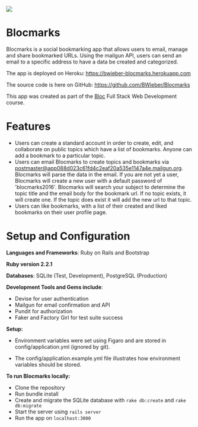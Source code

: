 ![](https://travis-ci.org/BWieber/Blocmarks.svg?branch=master)

# Blocmarks

Blocmarks is a social bookmarking app that allows users to email, manage and share bookmarked URLs. Using the mailgun API, users can send an email to a specific address to have a data be created and categorized.

The app is deployed on Heroku: https://bwieber-blocmarks.herokuapp.com

The source code is here on GitHub: https://github.com/BWieber/Blocmarks

This app was created as part of the [Bloc](www.bloc.io) Full Stack Web Development course.

# Features

+ Users can create a standard account in order to create, edit, and collaborate on public topics which have a list of bookmarks. Anyone can add a bookmark to a particular topic.
+ Users can email Blocmarks to create topics and bookmarks via postmaster@app088d023c61fd4c2eaf20a535e1147a4e.mailgun.org. Blocmarks will parse the data in the email. If you are not yet a user, Blocmarks will create a new user with a default password of 'blocmarks2016'. Blocmarks will search your subject to determine the topic title and the email body for the bookmark url. If no topic exists, it will create one. If the topic does exist it will add the new url to that topic.
+ Users can like bookmarks, with a list of their created and liked bookmarks on their user profile page.


# Setup and Configuration

**Languages and Frameworks**: Ruby on Rails and Bootstrap

**Ruby version 2.2.1**

**Databases**: SQLite (Test, Development), PostgreSQL (Production)

**Development Tools and Gems include**:

+ Devise for user authentication
+ Mailgun for email confirmation and API
+ Pundit for authorization
+ Faker and Factory Girl for test suite success

**Setup:**

+ Environment variables were set using Figaro and are stored in config/application.yml (ignored by git).

+ The config/application.example.yml file illustrates how environment variables should be stored.

**To run Blocmarks locally:**

+ Clone the repository
+ Run bundle install
+ Create and migrate the SQLite database with `rake db:create` and `rake db:migrate`
+ Start the server using `rails server`
+ Run the app on `localhost:3000`
